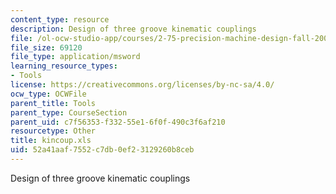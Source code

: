```yaml
---
content_type: resource
description: Design of three groove kinematic couplings
file: /ol-ocw-studio-app/courses/2-75-precision-machine-design-fall-2001/52a41aaf7552c7db0ef23129260b8ceb_kincoup.xls
file_size: 69120
file_type: application/msword
learning_resource_types:
- Tools
license: https://creativecommons.org/licenses/by-nc-sa/4.0/
ocw_type: OCWFile
parent_title: Tools
parent_type: CourseSection
parent_uid: c7f56353-f332-55e1-6f0f-490c3f6af210
resourcetype: Other
title: kincoup.xls
uid: 52a41aaf-7552-c7db-0ef2-3129260b8ceb
---
```

Design of three groove kinematic couplings